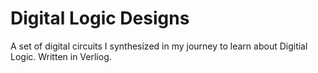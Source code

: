 # Digital Logic Designs 
A set of digital circuits I synthesized in my journey to learn about Digitial Logic. 
Written in Verliog.
